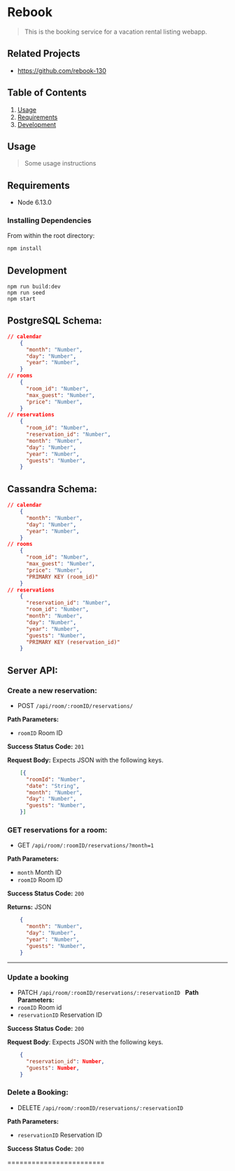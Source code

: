 # Rebook

>This is the booking service for a vacation rental listing webapp.

## Related Projects
  - https://github.com/rebook-130
## Table of Contents

1. [Usage](#Usage)
1. [Requirements](#requirements)
1. [Development](#development)

## Usage

> Some usage instructions

## Requirements

- Node 6.13.0

### Installing Dependencies

From within the root directory:

```sh
npm install
```

## Development
```
npm run build:dev
npm run seed
npm start
```
## PostgreSQL Schema:
```json
// calendar
    {
      "month": "Number",
      "day": "Number",
      "year": "Number",
    }
// rooms
    {
      "room_id": "Number",
      "max_guest": "Number",
      "price": "Number",
    }
// reservations
    {
      "room_id": "Number",
      "reservation_id": "Number",
      "month": "Number",
      "day": "Number",
      "year": "Number",
      "guests": "Number",
    }
```
## Cassandra Schema:
```json
// calendar
    {
      "month": "Number",
      "day": "Number",
      "year": "Number",
    }
// rooms
    {
      "room_id": "Number",
      "max_guest": "Number",
      "price": "Number",
      "PRIMARY KEY (room_id)"
    }
// reservations
    {
      "reservation_id": "Number",
      "room_id": "Number",
      "month": "Number",
      "day": "Number",
      "year": "Number",
      "guests": "Number",
      "PRIMARY KEY (reservation_id)"
    }
```
## Server API:

### Create a new reservation:
  * POST `/api/room/:roomID/reservations/`

**Path Parameters:**
  * `roomID` Room ID

**Success Status Code:** `201`

**Request Body:** Expects JSON with the following keys.

```json
    [{
      "roomId": "Number",
      "date": "String",
      "month": "Number",
      "day": "Number",
      "guests": "Number",
    }]
```


### GET reservations for a room:
  * GET `/api/room/:roomID/reservations/?month=1`

**Path Parameters:**
  * `month` Month ID
  * `roomID` Room ID

**Success Status Code:** `200`

**Returns:** JSON

```json
    {
      "month": "Number",
      "day": "Number",
      "year": "Number",
      "guests": "Number",
    }
```

------------------------
### Update a booking
  * PATCH `/api/room/:roomID/reservations/:reservationID
`
**Path Parameters:**
  * `roomID` Room id
  * `reservationID` Reservation ID

**Success Status Code:** `200`

**Request Body**: Expects JSON with the following keys.
```json
    {
      "reservation_id": Number,
      "guests": Number,
    }
```

### Delete a Booking:
  * DELETE  `/api/room/:roomID/reservations/:reservationID`

**Path Parameters:**
  * `reservationID` Reservation ID

**Success Status Code:** `200`

========================
